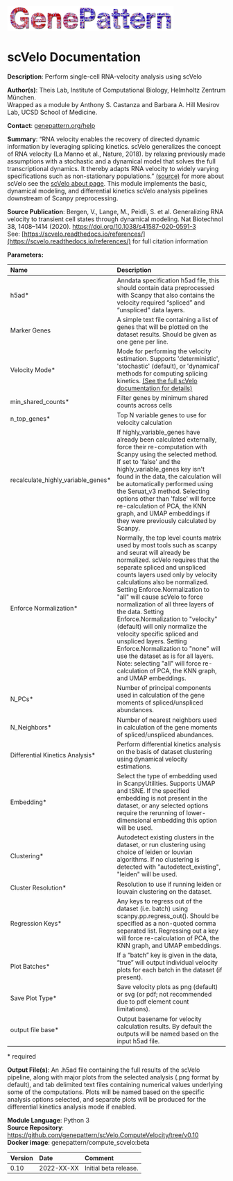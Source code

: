 ![](GPlogo.png)

# scVelo Documentation

**Description**: Perform single-cell RNA-velocity analysis using scVelo

**Author(s)**: Theis Lab, Institute of Computational Biology, Helmholtz Zentrum München. <br>
Wrapped as a module by Anthony S. Castanza and Barbara A. Hill Mesirov Lab, UCSD School of Medicine.

**Contact**: [genepattern.org/help](https://genepattern.org/help)

**Summary**: “RNA velocity enables the recovery of directed dynamic information by leveraging splicing kinetics. scVelo generalizes the concept of RNA velocity (La Manno et al., Nature, 2018). by relaxing previously made assumptions with a stochastic and a dynamical model that solves the full transcriptional dynamics. It thereby adapts RNA velocity to widely varying specifications such as non-stationary populations.” [(source)](https://scvelo.readthedocs.io/) for more about scVelo see the [scVelo about page](https://scvelo.readthedocs.io/about/).
This module implements the basic, dynamical modeling, and differential kinetics scVelo analysis pipelines downstream of Scanpy preprocessing.

**Source Publication**: Bergen, V., Lange, M., Peidli, S. et al. Generalizing RNA velocity to transient cell states through dynamical modeling. Nat Biotechnol 38, 1408–1414 (2020). https://doi.org/10.1038/s41587-020-0591-3 <br>
See: [https://scvelo.readthedocs.io/references/](https://scvelo.readthedocs.io/references/) for full citation information

**Parameters:**

| Name                               | Description                                                                                                                                                                                                                                                                                                                                                                                                                                                                                                                                                                                                                                                               |
|:-----------------------------------|:--------------------------------------------------------------------------------------------------------------------------------------------------------------------------------------------------------------------------------------------------------------------------------------------------------------------------------------------------------------------------------------------------------------------------------------------------------------------------------------------------------------------------------------------------------------------------------------------------------------------------------------------------------------------------|
| h5ad*                              | Anndata specification h5ad file, this should contain data preprocessed with Scanpy that also contains the velocity required “spliced” and “unspliced” data layers.                                                                                                                                                                                                                                                                                                                                                                                                                                                                                                        |
| Marker Genes                       | A simple text file containing a list of genes that will be plotted on the dataset results. Should be given as one gene per line.                                                                                                                                                                                                                                                                                                                                                                                                                                                                                                                                          |
| Velocity Mode*                     | Mode for performing the velocity estimation. Supports 'deterministic', 'stochastic' (default), or 'dynamical' methods for computing splicing kinetics. [(See the full scVelo documentation for details)](https://scvelo.readthedocs.io/)                                                                                                                                                                                                                                                                                                                                                                                                                                  |
| min_shared_counts*                 | Filter genes by minimum shared counts across cells                                                                                                                                                                                                                                                                                                                                                                                                                                                                                                                                                                                                                        |
| n_top_genes*                       | Top N variable genes to use for velocity calculation                                                                                                                                                                                                                                                                                                                                                                                                                                                                                                                                                                                                                      |
| recalculate_highly_variable_genes* | If highly_variable_genes have already been calculated externally, force their re-computation with Scanpy using the selected method. If set to 'false' and the highly_variable_genes key isn't found in the data, the calculation will be automatically performed using the Seruat_v3 method. Selecting options other than 'false' will force re-calculation of PCA, the KNN graph, and UMAP embeddings if they were previously calculated by Scanpy.                                                                                                                                                                                                                      |
| Enforce Normalization*             | Normally, the top level counts matrix used by most tools such as scanpy and seurat will already be normalized. scVelo requires that the separate spliced and unspliced counts layers used only by velocity calculations also be normalized. Setting Enforce.Normalization to "all" will cause scVelo to force normalization of all three layers of the data. Setting Enforce.Normalization to "velocity" (default) will only normalize the velocity specific spliced and unspliced layers. Setting Enforce.Normalization to "none" will use the dataset as is for all layers. Note: selecting "all" will force re-calculation of PCA, the KNN graph, and UMAP embeddings. |
| N_PCs*                             | Number of principal components used in calculation of the gene moments of spliced/unspliced abundances.                                                                                                                                                                                                                                                                                                                                                                                                                                                                                                                                                                   |
| N_Neighbors*                       | Number of nearest neighbors used in calculation of the gene moments of spliced/unspliced abundances.                                                                                                                                                                                                                                                                                                                                                                                                                                                                                                                                                                      |
| Differential Kinetics Analysis*    | Perform differential kinetics analysis on the basis of dataset clustering using dynamical velocity estimations.                                                                                                                                                                                                                                                                                                                                                                                                                                                                                                                                                           |
| Embedding*                         | Select the type of embedding used in ScanpyUtilities. Supports UMAP and tSNE. If the specified embedding is not present in the dataset, or any selected options require the rerunning of lower-dimensional embedding this option will be used.                                                                                                                                                                                                                                                                                                                                                                                                                            |
| Clustering*                        | Autodetect existing clusters in the dataset, or run clustering using choice of leiden or louvian algorithms. If no clustering is detected with "autodetect_existing", "leiden" will be used.                                                                                                                                                                                                                                                                                                                                                                                                                                                                              |
| Cluster Resolution*                | Resolution to use if running leiden or louvain clustering on the dataset.                                                                                                                                                                                                                                                                                                                                                                                                                                                                                                                                                                                                 |
| Regression Keys*                   | Any keys to regress out of the dataset (i.e. batch) using scanpy.pp.regress_out(). Should be specified as a non-quoted comma separated list. Regressing out a key will force re-calculation of PCA, the KNN graph, and UMAP embeddings.                                                                                                                                                                                                                                                                                                                                                                                                                                   |
| Plot Batches*                      | If a “batch” key is given in the data, “true” will output individual velocity plots for each batch in the dataset (if present).                                                                                                                                                                                                                                                                                                                                                                                                                                                                                                                                           |
| Save Plot Type*                    | Save velocity plots as png (default) or svg (or pdf; not recommended due to pdf element count limitations).                                                                                                                                                                                                                                                                                                                                                                                                                                                                                                                                                               |
| output file base*                  | Output basename for velocity calculation results. By default the outputs will be named based on the input h5ad file.                                                                                                                                                                                                                                                                                                                                                                                                                                                                                                                                                      |

\* required

**Output File(s)**: An .h5ad file containing the full results of the scVelo pipeline, along with major plots from the selected analysis (.png format by default), and tab delimited text files containing numerical values underlying some of the computations. Plots will be named based on the specific analysis options selected, and separate plots will be produced for the differential kinetics analysis mode if enabled.

**Module Language**: Python 3 <br>
**Source Repository**: https://github.com/genepattern/scVelo.ComputeVelocity/tree/v0.10 <br>
**Docker image**: genepattern/compute_scvelo:beta

| Version | Date       | Comment               |
|:--------|:-----------|:----------------------|
| 0.10    | 2022-XX-XX | Initial beta release. |